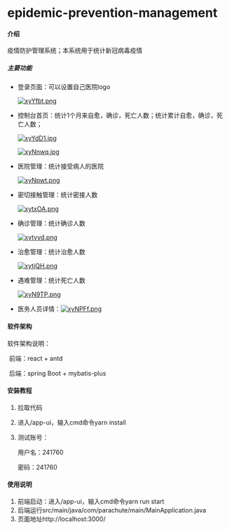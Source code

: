 # epidemic-prevention-management

#### 介绍
疫情防护管理系统；本系统用于统计新冠病毒疫情

##### 主要功能

- 登录页面：可以设置自己医院logo

  [![xyYfbt.png](https://s1.ax1x.com/2022/10/20/xyYfbt.png)](https://imgse.com/i/xyYfbt)

- 控制台首页：统计1个月来自愈，确诊，死亡人数；统计累计自愈，确诊，死亡人数；

  [![xyYdD1.jpg](https://s1.ax1x.com/2022/10/20/xyYdD1.jpg)](https://imgse.com/i/xyYdD1)

  [![xyNnwq.jpg](https://s1.ax1x.com/2022/10/20/xyNnwq.jpg)](https://imgse.com/i/xyNnwq)

- 医院管理：统计接受病人的医院

  [![xyNpwt.png](https://s1.ax1x.com/2022/10/20/xyNpwt.png)](https://imgse.com/i/xyNpwt)

- 密切接触管理：统计密接人数

  [![xytxOA.png](https://s1.ax1x.com/2022/10/20/xytxOA.png)](https://imgse.com/i/xytxOA)

- 确诊管理：统计确诊人数

  [![xytvyd.png](https://s1.ax1x.com/2022/10/20/xytvyd.png)](https://imgse.com/i/xytvyd)

- 治愈管理：统计治愈人数

  [![xytjQH.png](https://s1.ax1x.com/2022/10/20/xytjQH.png)](https://imgse.com/i/xytjQH)

- 遇难管理：统计死亡人数

  [![xyN9TP.png](https://s1.ax1x.com/2022/10/20/xyN9TP.png)](https://imgse.com/i/xyN9TP)

- 医务人员详情：[![xyNPFf.png](https://s1.ax1x.com/2022/10/20/xyNPFf.png)](https://imgse.com/i/xyNPFf)

#### 软件架构

软件架构说明：

​		前端：react + antd

​        后端：spring Boot + mybatis-plus


#### 安装教程

1. 拉取代码

2. 进入/app-ui，输入cmd命令yarn install 

3. 测试账号：

   用户名：241760

   密码：241760

#### 使用说明

1.  前端启动：进入/app-ui，输入cmd命令yarn run start
2.  后端运行src/main/java/com/parachute/main/MainApplication.java
3.  页面地址http://localhost:3000/

